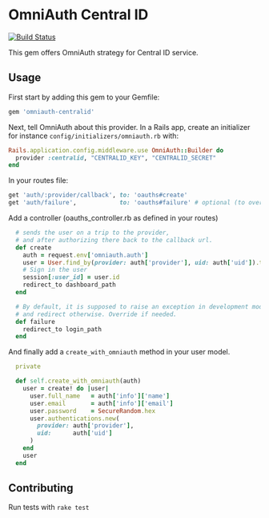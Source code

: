 # OmniAuth Central ID
[![Build Status](https://semaphoreci.com/api/v1/olimart/omniauth-centralid-2/branches/master/badge.svg)](https://semaphoreci.com/olimart/omniauth-centralid-2)

This gem offers OmniAuth strategy for Central ID service.

## Usage

First start by adding this gem to your Gemfile:

```ruby
gem 'omniauth-centralid'
```

Next, tell OmniAuth about this provider. In a Rails app, create an initializer for instance `config/initializers/omniauth.rb` with:

```ruby
Rails.application.config.middleware.use OmniAuth::Builder do
  provider :centralid, "CENTRALID_KEY", "CENTRALID_SECRET"
end
```
In your routes file:

```ruby
get 'auth/:provider/callback', to: 'oauths#create'
get 'auth/failure',            to: 'oauths#failure' # optional (to override default redirect behaviour)
```

Add a controller (oauths_controller.rb as defined in your routes)

```ruby
  # sends the user on a trip to the provider,
  # and after authorizing there back to the callback url.
  def create
    auth = request.env['omniauth.auth']
    user = User.find_by(provider: auth['provider'], uid: auth['uid']).try(:user) || User.create_with_omniauth(auth)
    # Sign in the user
    session[:user_id] = user.id
    redirect_to dashboard_path
  end

  # By default, it is supposed to raise an exception in development mode
  # and redirect otherwise. Override if needed.
  def failure
    redirect_to login_path
  end
```

And finally add a `create_with_omniauth` method in your user model.

```ruby
  private

  def self.create_with_omniauth(auth)
    user = create! do |user|
      user.full_name   = auth['info']['name']
      user.email       = auth['info']['email']
      user.password    = SecureRandom.hex
      user.authentications.new(
        provider: auth['provider'],
        uid:      auth['uid']
      )
    end
    user
  end
```

## Contributing

Run tests with `rake test`
